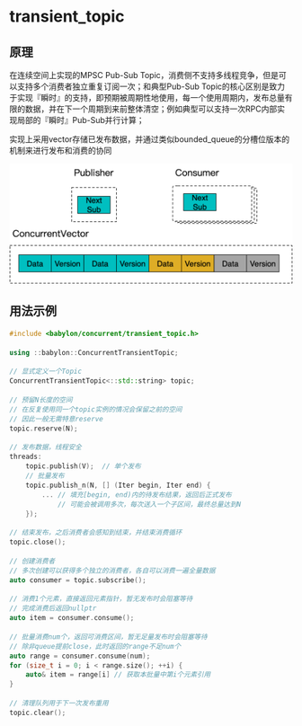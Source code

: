 # transient_topic

## 原理

在连续空间上实现的MPSC Pub-Sub Topic，消费侧不支持多线程竞争，但是可以支持多个消费者独立重复订阅一次；和典型Pub-Sub Topic的核心区别是致力于实现『瞬时』的支持，即预期被周期性地使用，每一个使用周期内，发布总量有限的数据，并在下一个周期到来前整体清空；例如典型可以支持一次RPC内部实现局部的『瞬时』Pub-Sub并行计算；

实现上采用vector存储已发布数据，并通过类似bounded_queue的分槽位版本的机制来进行发布和消费的协同

![](images/transient_topic.png)

## 用法示例

```c++
#include <babylon/concurrent/transient_topic.h>

using ::babylon::ConcurrentTransientTopic;

// 显式定义一个Topic
ConcurrentTransientTopic<::std::string> topic;

// 预留N长度的空间
// 在反复使用同一个topic实例的情况会保留之前的空间
// 因此一般无需特意reserve
topic.reserve(N);

// 发布数据，线程安全
threads:
    topic.publish(V);  // 单个发布
    // 批量发布
    topic.publish_n(N, [] (Iter begin, Iter end) {
        ... // 填充[begin, end)内的待发布结果，返回后正式发布
            // 可能会被调用多次，每次送入一个子区间，最终总量达到N
    });

// 结束发布，之后消费者会感知到结束，并结束消费循环
topic.close();

// 创建消费者
// 多次创建可以获得多个独立的消费者，各自可以消费一遍全量数据
auto consumer = topic.subscribe();

// 消费1个元素，直接返回元素指针，暂无发布时会阻塞等待
// 完成消费后返回nullptr
auto item = consumer.consume();

// 批量消费num个，返回可消费区间，暂无足量发布时会阻塞等待
// 除非queue提前close，此时返回的range不足num个
auto range = consumer.consume(num);
for (size_t i = 0; i < range.size(); ++i) {
	auto& item = range[i] // 获取本批量中第i个元素引用
}

// 清理队列用于下一次发布重用
topic.clear();
```
